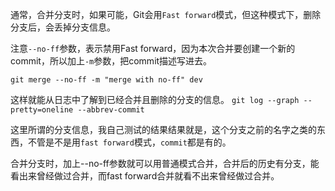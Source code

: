 通常，合并分支时，如果可能，Git会用`Fast forward`模式，但这种模式下，删除分支后，会丢掉分支信息。

注意`--no-ff`参数，表示禁用Fast forward，因为本次合并要创建一个新的commit，所以加上`-m`参数，把commit描述写进去。
```
git merge --no-ff -m "merge with no-ff" dev
```
这样就能从日志中了解到已经合并且删除的分支的信息。
`git log --graph --pretty=oneline --abbrev-commit`

这里所谓的分支信息，我自己测试的结果结果就是，这个分支之前的名字之类的东西，不管是不是用`fast forward`模式，`commit`都是有的。

合并分支时，加上--no-ff参数就可以用普通模式合并，合并后的历史有分支，能看出来曾经做过合并，而fast forward合并就看不出来曾经做过合并。


